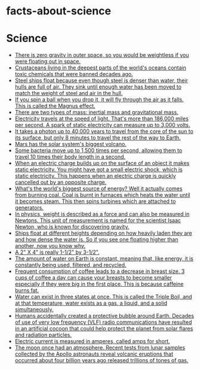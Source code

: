 # facts-about-science

# Science

- [There is zero gravity in outer space, so you would be weightless if you were floating out in space.](https://thefactbase.com/there-is-zero-gravity-in-outer-space-so-you-would-be-weightless-if-you-were-floating-out-in-space)
- [Crustaceans living in the deepest parts of the world's oceans contain toxic chemicals that were banned decades ago.](https://thefactbase.com/crustaceans-living-in-the-deepest-parts-of-the-world-s-oceans-contain-toxic-chemicals-that-were-banned-decades-ago)
- [Steel ships float because even though steel is denser than water, their hulls are full of air. They sink until enough water has been moved to match the weight of steel and air in the hull.](https://thefactbase.com/steel-ships-float-because-even-though-steel-is-denser-than-water-their-hulls-are-full-of-air-they-sink-until-enough-water-has-been-moved-to-match-the-weight-of-steel-and-air-in-the-hull)
- [If you spin a ball when you drop it, it will fly through the air as it falls. This is called the Magnus effect.](https://thefactbase.com/if-you-spin-a-ball-when-you-drop-it-it-will-fly-through-the-air-as-it-falls-this-is-called-the-magnus-effect)
- [There are two types of mass: inertial mass and gravitational mass.](https://thefactbase.com/there-are-two-types-of-mass-inertial-mass-and-gravitational-mass)
- [Electricity travels at the speed of light. That's more than 186,000 miles per second. A spark of static electricity can measure up to 3,000 volts.](https://thefactbase.com/electricity-travels-at-the-speed-of-light-that-s-more-than-186-000-miles-per-second-a-spark-of-static-electricity-can-measure-up-to-3-000-volts)
- [It takes a photon up to 40,000 years to travel from the core of the sun to its surface, but only 8 minutes to travel the rest of the way to Earth.](https://thefactbase.com/it-takes-a-photon-up-to-40-000-years-to-travel-from-the-core-of-the-sun-to-its-surface-but-only-8-minutes-to-travel-the-rest-of-the-way-to-earth)
- [Mars has the solar system's biggest volcano.](https://thefactbase.com/mars-has-the-solar-system-s-biggest-volcano)
- [Some bacteria move up to 1,500 times per second, allowing them to travel 10 times their body length in a second.](https://thefactbase.com/some-bacteria-move-up-to-1-500-times-per-second-allowing-them-to-travel-10-times-their-body-length-in-a-second)
- [When an electric charge builds up on the surface of an object it makes static electricity. You might have got a small electric shock, which is static electricity. This happens when an electric charge is quickly cancelled out by an opposite charge.](https://thefactbase.com/when-an-electric-charge-builds-up-on-the-surface-of-an-object-it-makes-static-electricity-you-might-have-got-a-small-electric-shock-which-is-static-electricity-this-happens-when-an-electric-charge-is-quickly-cancelled-out-by-an-opposite-charge)
- [What's the world's biggest source of energy? Well it actually comes from burning coal. Coal is burnt in furnaces which heats the water until it becomes steam. This then spins turbines which are attached to generators.](https://thefactbase.com/what-s-the-world-s-biggest-source-of-energy-well-it-actually-comes-from-burning-coal-coal-is-burnt-in-furnaces-which-heats-the-water-until-it-becomes-steam-this-then-spins-turbines-which-are-attached-to-generators)
- [In physics, weight is described as a force and can also be measured in Newtons. This unit of measurement is named for the scientist Isaac Newton, who is known for discovering gravity.](https://thefactbase.com/in-physics-weight-is-described-as-a-force-and-can-also-be-measured-in-newtons-this-unit-of-measurement-is-named-for-the-scientist-isaac-newton-who-is-known-for-discovering-gravity)
- [Ships float at different heights depending on how heavily laden they are and how dense the water is. So if you see one floating higher than another, now you know why.](https://thefactbase.com/ships-float-at-different-heights-depending-on-how-heavily-laden-they-are-and-how-dense-the-water-is-so-if-you-see-one-floating-higher-than-another-now-you-know-why)
- [A 2" X 4" is really 1-1/2" by 3-1/2".](https://thefactbase.com/a-2-x-4-is-really-1-1-2-by-3-1-2)
- [The amount of water on Earth is constant, meaning that, like energy, it is constantly being used, filtered, and recycled.](https://thefactbase.com/the-amount-of-water-on-earth-is-constant-meaning-that-like-energy-it-is-constantly-being-used-filtered-and-recycled)
- [Frequent consumption of coffee leads to a decrease in breast size. 3 cups of coffee a day can cause your breasts to become smaller especially if they were big in the first place. This is because caffeine burns fat.](https://thefactbase.com/frequent-consumption-of-coffee-leads-to-a-decrease-in-breast-size-3-cups-of-coffee-a-day-can-cause-your-breasts-to-become-smaller-especially-if-they-were-big-in-the-first-place-this-is-because-caffeine-burns-fat)
- [Water can exist in three states at once. This is called the Triple Boil, and at that temperature, water exists as a gas, a liquid, and a solid simultaneously.](https://thefactbase.com/water-can-exist-in-three-states-at-once-this-is-called-the-triple-boil-and-at-that-temperature-water-exists-as-a-gas-a-liquid-and-a-solid-simultaneously)
- [Humans accidentally created a protective bubble around Earth. Decades of use of very low frequency (VLF) radio communications have resulted in an artificial cocoon that could help protect the planet from solar flares and radiation particles.](https://thefactbase.com/humans-accidentally-created-a-protective-bubble-around-earth-decades-of-use-of-very-low-frequency-vlf-radio-communications-have-resulted-in-an-artificial-cocoon-that-could-help-protect-the-planet-from-solar-flares-and-radiation-particles)
- [Electric current is measured in amperes, called amps for short.](https://thefactbase.com/electric-current-is-measured-in-amperes-called-amps-for-short)
- [The moon once had an atmosphere. Recent tests from lunar samples collected by the Apollo astronauts reveal volcanic eruptions that occurred about four billion years ago released trillions of tones of gas.](https://thefactbase.com/the-moon-once-had-an-atmosphere-recent-tests-from-lunar-samples-collected-by-the-apollo-astronauts-reveal-volcanic-eruptions-that-occurred-about-four-billion-years-ago-released-trillions-of-tones-of-gas)
